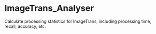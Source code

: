 # ImageTrans_Analyser
Calculate processing statistics for ImageTrans, including processing time, recall, accuracy, etc.

